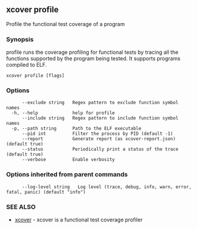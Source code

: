 ## xcover profile

Profile the functional test coverage of a program

### Synopsis


profile runs the coverage profiling for functional tests by tracing all the functions supported by the program being tested.
It supports programs compiled to ELF.


```
xcover profile [flags]
```

### Options

```
      --exclude string   Regex pattern to exclude function symbol names
  -h, --help             help for profile
      --include string   Regex pattern to include function symbol names
  -p, --path string      Path to the ELF executable
      --pid int          Filter the process by PID (default -1)
      --report           Generate report (as xcover-report.json) (default true)
      --status           Periodically print a status of the trace (default true)
      --verbose          Enable verbosity
```

### Options inherited from parent commands

```
      --log-level string   Log level (trace, debug, info, warn, error, fatal, panic) (default "info")
```

### SEE ALSO

* [xcover](README.md)	 - xcover is a functional test coverage profiler


